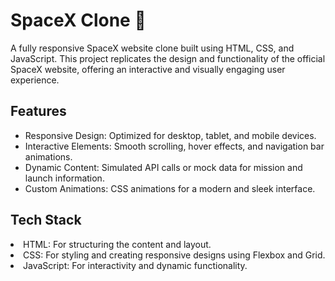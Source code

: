 <h1>SpaceX Clone 🚀</h1>
A fully responsive SpaceX website clone built using HTML, CSS, and JavaScript. This project replicates the design and functionality of the official SpaceX website, offering an interactive and visually engaging user experience.

<h2>Features</h2>
<ul>
<li>Responsive Design: Optimized for desktop, tablet, and mobile devices.</li>
<li>Interactive Elements: Smooth scrolling, hover effects, and navigation bar animations.</li>
<li>Dynamic Content: Simulated API calls or mock data for mission and launch information.</li>
<li>Custom Animations: CSS animations for a modern and sleek interface.</li>
</ul>

<h2>Tech Stack</h2>
<ul></ul>
<li>HTML: For structuring the content and layout.</li>
<li>CSS: For styling and creating responsive designs using Flexbox and Grid.</li>
<li>JavaScript: For interactivity and dynamic functionality.</li>
</ul>
